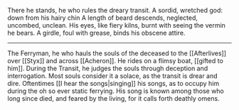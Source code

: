 There he stands, he who rules the dreary transit. 
A sordid, wretched god: down from his hairy chin 
A length of beard descends, neglected, uncombed, unclean. 
His eyes, like fiery kilns, burnt with seeing the vermin he bears. 
A girdle, foul with grease, binds his obscene attire.
***
The Ferryman, he who hauls the souls of the deceased to the [[Afterlives]] over [[Styx]] and across [[Acheron]]. 
He rides on a flimsy boat, [[gifted to him]].  During the Transit, he judges the souls through deception and interrogation. Most souls consider it a solace, as the transit is drear and dire. 
Oftentimes [[I hear the songs|singing]] his songs, as to occupy him during the oh so ever static ferrying. His song is known among those who long since died, and feared by the living, for it calls forth deathly omens. 

